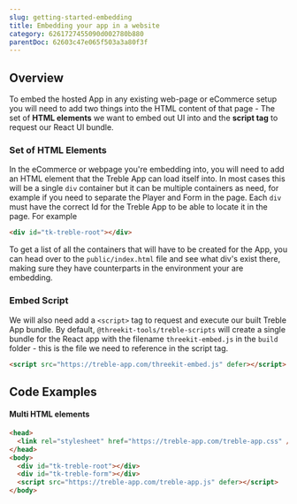 ```yaml
---
slug: getting-started-embedding
title: Embedding your app in a website
category: 6261727455090d002780b880
parentDoc: 62603c47e065f503a3a80f3f
---
```


## Overview

To embed the hosted App in any existing web-page or eCommerce setup you will need to add two things into the HTML content of that page - The set of **HTML elements** we want to embed out UI into and the **script tag** to request our React UI bundle.

### Set of HTML Elements

In the eCommerce or webpage you're embedding into, you will need to add an HTML element that the Treble App can load itself into. In most cases this will be a single `div` container but it can be multiple containers as need, for example if you need to separate the Player and Form in the page. Each `div` must have the correct Id for the Treble App to be able to locate it in the page. For example

```html
<div id="tk-treble-root"></div>
```

To get a list of all the containers that will have to be created for the App, you can head over to the `public/index.html` file and see what div's exist there, making sure they have counterparts in the environment your are embedding.

### Embed Script

We will also need add a `<script>` tag to request and execute our built Treble App bundle. By default, `@threekit-tools/treble-scripts` will create a single bundle for the React app with the filename `threekit-embed.js` in the `build` folder - this is the file we need to reference in the script tag.

```html
<script src="https://treble-app.com/threekit-embed.js" defer></script>
```

## Code Examples

#### Multi HTML elements

```html {2,5-7}
<head>
  <link rel="stylesheet" href="https://treble-app.com/treble-app.css" />
</head>
<body>
  <div id="tk-treble-root"></div>
  <div id="tk-treble-form"></div>
  <script src="https://treble-app.com/treble-app.js" defer></script>
</body>
```
